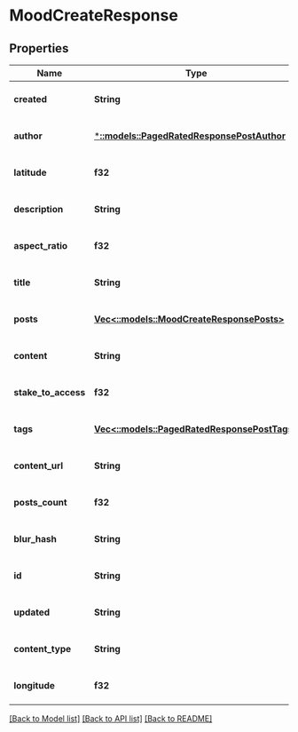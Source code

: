 # MoodCreateResponse

## Properties
Name | Type | Description | Notes
------------ | ------------- | ------------- | -------------
**created** | **String** |  | [optional] [default to null]
**author** | [***::models::PagedRatedResponsePostAuthor**](PagedRatedResponsePost_author.md) |  | [optional] [default to null]
**latitude** | **f32** |  | [optional] [default to null]
**description** | **String** |  | [optional] [default to null]
**aspect_ratio** | **f32** |  | [optional] [default to null]
**title** | **String** |  | [optional] [default to null]
**posts** | [**Vec<::models::MoodCreateResponsePosts>**](MoodCreateResponse_posts.md) |  | [optional] [default to null]
**content** | **String** |  | [optional] [default to null]
**stake_to_access** | **f32** |  | [optional] [default to null]
**tags** | [**Vec<::models::PagedRatedResponsePostTags>**](PagedRatedResponsePost_tags.md) |  | [optional] [default to null]
**content_url** | **String** |  | [optional] [default to null]
**posts_count** | **f32** |  | [optional] [default to null]
**blur_hash** | **String** |  | [optional] [default to null]
**id** | **String** |  | [optional] [default to null]
**updated** | **String** |  | [optional] [default to null]
**content_type** | **String** |  | [optional] [default to null]
**longitude** | **f32** |  | [optional] [default to null]

[[Back to Model list]](../README.md#documentation-for-models) [[Back to API list]](../README.md#documentation-for-api-endpoints) [[Back to README]](../README.md)



